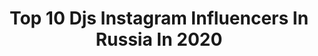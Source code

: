 ---
title: Top 10 Djs Instagram Influencers In Russia In 2020
description: >-
  Find top djs Instagram influencers in Russia in 2020. Most popular hashtags: # #concertdirector #keeploving #recordwhiteparty.
platform: Instagram
profiles:
  - username: "dj_litchi"
    fullname: >-
      Litchi 🎵
    location: "Russia"
    followers: 83383
    engagement: 221
    commentsToLikes: 0.047687
    id: ck15q86eq1k2h0i19wwo4q5v9
    verified: false
    hashtags: "#greenmangosamui, #hollywoodpattaya"
  - username: "dj_andys"
    fullname: >-
      ANDYS
    location: "Russia"
    followers: 3441
    engagement: 1020
    commentsToLikes: 0.052077
    id: ck5q7dnud11hy0i119sx1ursk
    verified: false
    hashtags: "#jblflip5, #jblreflectflow, #jblteam, #jblpulse4"
  - username: "djtwins_official"
    fullname: >-
      Twins Project Dj's👯
    location: "Russia"
    followers: 425665
    engagement: 196
    commentsToLikes: 0.019765
    id: ck5zo291pplqp0i146yob1vxk
    verified: false
    hashtags: "#makeup, #sport, #mood, #covid"
  - username: "n_joy_djs"
    fullname: >-
      Наумов Сергей Андрей
    location: "Russia"
    followers: 50814
    engagement: 192
    commentsToLikes: 0.033945
    id: ck8t9aotunf4a0j78mxii0h0i
    verified: false
    hashtags: "#crocusfitness, #marriott, #beta, #sochi"
  - username: "djkidy_"
    fullname: >-
      KIDY DJ
    location: "Russia"
    followers: 27872
    engagement: 174
    commentsToLikes: 0.044716
    id: ck5hmufk4mn670i118lbcxn8u
    verified: false
    hashtags: ""
  - username: "dr.spy.der"
    fullname: >-
      Борис Замирович
    location: "Russia"
    followers: 25768
    engagement: 158
    commentsToLikes: 0.037446
    id: ck5ciqj1vt6590i11qzrgf9i3
    verified: false
    hashtags: "#keepmoving, #forest, #history, #kryshamira"
  - username: "djportnov"
    fullname: >-
      Павел Портнов радио Шоколад
    location: "Russia"
    followers: 13480
    engagement: 1330
    commentsToLikes: 0.003188
    id: ckap7uossln5u0i7841aukyzu
    verified: false
    hashtags: ""
  - username: "djsteering"
    fullname: >-
      🎧DJ  🅼🅰🆇 🆂🆃🅴🅴🆁🅸🅽🅶 🎛
    location: "Russia"
    followers: 11028
    engagement: 120
    commentsToLikes: 0.054109
    id: ck6tuhh9wgd8m0j71ictoe2hl
    verified: false
    hashtags: "#agatavladche, #jagervibes, #recordwhiteparty, #djnils"
  - username: "marat_sultanoff"
    fullname: >-
      МАРАТ СУЛТАНОВ ® ТАМАДА
    location: "Russia"
    followers: 26011
    engagement: 205
    commentsToLikes: 0.075808
    id: ck6u64j8adhdp0j71oegurm5y
    verified: false
    hashtags: "#korea, #bts, #hyundai, #bro"
  - username: "dj_miss_la"
    fullname: >-
      DJ Miss L.A.
    location: "Russia"
    followers: 2700
    engagement: 1396
    commentsToLikes: 0.322292
    id: ck8szszsaplmk0j781csdl63c
    verified: false
    hashtags: "#newproject, #motivee, #2020, #dancehallonline"
---